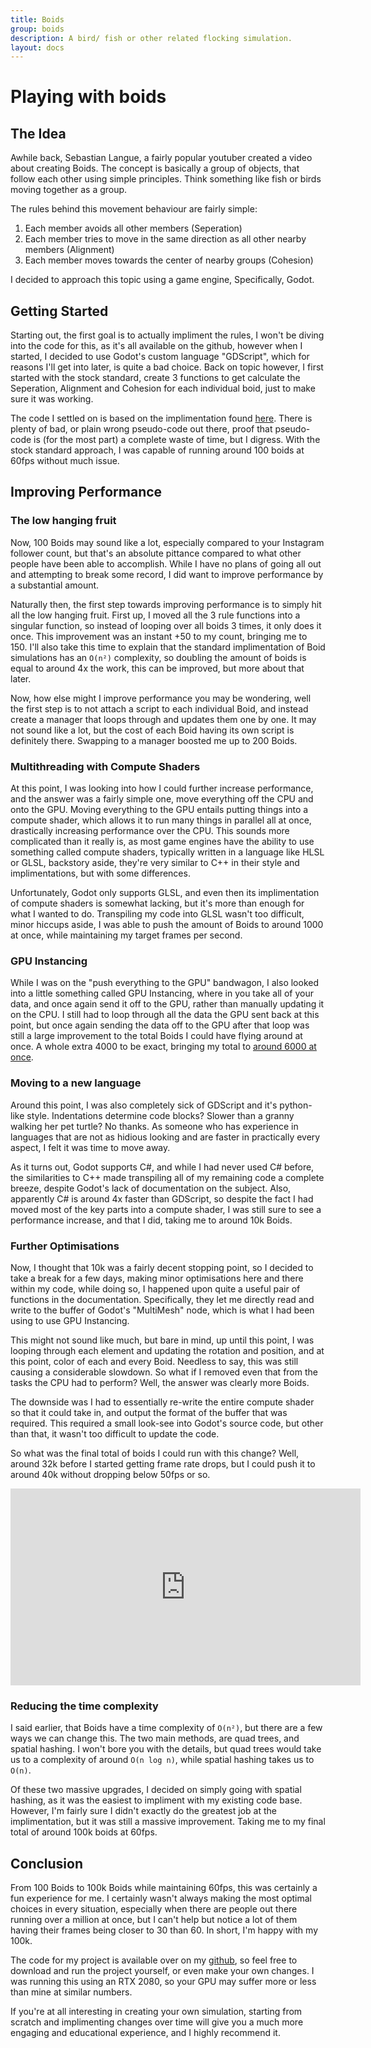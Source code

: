 ```yaml
---
title: Boids
group: boids
description: A bird/ fish or other related flocking simulation.
layout: docs
---
```



# Playing with boids

## The Idea

Awhile back, Sebastian Langue, a fairly popular youtuber created a video about creating Boids. The concept is basically a group of objects, that follow each other using simple principles. Think something like fish or birds moving together as a group.

The rules behind this movement behaviour are fairly simple:

1. Each member avoids all other members (Seperation)
2. Each member tries to move in the same direction as all other nearby members (Alignment)
3. Each member moves towards the center of nearby groups (Cohesion)

I decided to approach this topic using a game engine, Specifically, Godot.

## Getting Started

Starting out, the first goal is to actually impliment the rules, I won't be diving into the code for this, as it's all available on the github, however when I started, I decided to use Godot's custom language "GDScript", which for reasons I'll get into later, is quite a bad choice. Back on topic however, I first started with the stock standard, create 3 functions to get calculate the Seperation, Alignment and Cohesion for each individual boid, just to make sure it was working.

The code I settled on is based on the implimentation found [here](https://vanhunteradams.com/Pico/Animal_Movement/Boids-algorithm.html). There is plenty of bad, or plain wrong pseudo-code out there, proof that pseudo-code is (for the most part) a complete waste of time, but I digress. With the stock standard approach, I was capable of running around 100 boids at 60fps without much issue.

<!-- Image here? -->

## Improving Performance

### The low hanging fruit

Now, 100 Boids may sound like a lot, especially compared to your Instagram follower count, but that's an absolute pittance compared to what other people have been able to accomplish. While I have no plans of going all out and attempting to break some record, I did want to improve performance by a substantial amount.

Naturally then, the first step towards improving performance is to simply hit all the low hanging fruit. First up, I moved all the 3 rule functions into a singular function, so instead of looping over all boids 3 times, it only does it once. This improvement was an instant +50 to my count, bringing me to 150. I'll also take this time to explain that the standard implimentation of Boid simulations has an `O(n²)` complexity, so doubling the amount of boids is equal to around 4x the work, this can be improved, but more about that later.

Now, how else might I improve performance you may be wondering, well the first step is to not attach a script to each individual Boid, and instead create a manager that loops through and updates them one by one. It may not sound like a lot, but the cost of each Boid having its own script is definitely there. Swapping to a manager boosted me up to 200 Boids.


### Multithreading with Compute Shaders

At this point, I was looking into how I could further increase performance, and the answer was a fairly simple one, move everything off the CPU and onto the GPU. Moving everything to the GPU entails putting things into a compute shader, which allows it to run many things in parallel all at once, drastically increasing performance over the CPU. This sounds more complicated than it really is, as most game engines have the ability to use something called compute shaders, typically written in a language like HLSL or GLSL, backstory aside, they're very similar to C++ in their style and implimentations, but with some differences.

Unfortunately, Godot only supports GLSL, and even then its implimentation of compute shaders is somewhat lacking, but it's more than enough for what I wanted to do. Transpiling my code into GLSL wasn't too difficult, minor hiccups aside, I was able to push the amount of Boids to around 1000 at once, while maintaining my target frames per second.


### GPU Instancing

While I was on the "push everything to the GPU" bandwagon, I also looked into a little something called GPU Instancing, where in you take all of your data, and once again send it off to the GPU, rather than manually updating it on the CPU. I still had to loop through all the data the GPU sent back at this point, but once again sending the data off to the GPU after that loop was still a large improvement to the total Boids I could have flying around at once. A whole extra 4000 to be exact, bringing my total to [around 6000 at once](https://youtu.be/ckOERwvr7KM).


### Moving to a new language

Around this point, I was also completely sick of GDScript and it's python-like style. Indentations determine code blocks? Slower than a granny walking her pet turtle? No thanks. As someone who has experience in languages that are not as hidious looking and are faster in practically every aspect, I felt it was time to move away.

As it turns out, Godot supports C#, and while I had never used C# before, the similarities to C++ made transpiling all of my remaining code a complete breeze, despite Godot's lack of documentation on the subject. Also, apparently C# is around 4x faster than GDScript, so despite the fact I had moved most of the key parts into a compute shader, I was still sure to see a performance increase, and that I did, taking me to around 10k Boids.


### Further Optimisations

Now, I thought that 10k was a fairly decent stopping point, so I decided to take a break for a few days, making minor optimisations here and there within my code, while doing so, I happened upon quite a useful pair of functions in the documentation. Specifically, they let me directly read and write to the buffer of Godot's "MultiMesh" node, which is what I had been using to use GPU Instancing.

This might not sound like much, but bare in mind, up until this point, I was looping through each element and updating the rotation and position, and at this point, color of each and every Boid. Needless to say, this was still causing a considerable slowdown. So what if I removed even that from the tasks the CPU had to perform? Well, the answer was clearly more Boids.

The downside was I had to essentially re-write the entire compute shader so that it could take in, and output the format of the buffer that was required. This required a small look-see into Godot's source code, but other than that, it wasn't too difficult to update the code.

So what was the final total of boids I could run with this change? Well, around 32k before I started getting frame rate drops, but I could push it to around 40k without dropping below 50fps or so.


<iframe width="560" height="315" src="https://www.youtube.com/embed/tsX_pB530Yg?si=8Ovrk90_fVxLepCN" title="YouTube video player" frameborder="0" allow="accelerometer; encrypted-media; gyroscope; picture-in-picture; web-share" allowfullscreen></iframe>


### Reducing the time complexity

I said earlier, that Boids have a time complexity of `O(n²)`, but there are a few ways we can change this. The two main methods, are quad trees, and spatial hashing. I won't bore you with the details, but quad trees would take us to a complexity of around `O(n log n)`, while spatial hashing takes us to `O(n)`.

Of these two massive upgrades, I decided on simply going with spatial hashing, as it was the easiest to impliment with my existing code base. However, I'm fairly sure I didn't exactly do the greatest job at the implimentation, but it was still a massive improvement. Taking me to my final total of around 100k boids at 60fps.


## Conclusion

From 100 Boids to 100k Boids while maintaining 60fps, this was certainly a fun experience for me. I certainly wasn't always making the most optimal choices in every situation, especially when there are people out there running over a million at once, but I can't help but notice a lot of them having their frames being closer to 30 than 60. In short, I'm happy with my 100k.

The code for my project is available over on my [github](https://github.com/Multarix/Boids-Compute-Shader/tree/master), so feel free to download and run the project yourself, or even make your own changes. I was running this using an RTX 2080, so your GPU may suffer more or less than mine at similar numbers.

If you're at all interesting in creating your own simulation, starting from scratch and implimenting changes over time will give you a much more engaging and educational experience, and I highly recommend it.